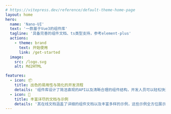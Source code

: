 ```yaml
---
# https://vitepress.dev/reference/default-theme-home-page
layout: home
hero:
  name: 'Nano-UI'
  text: '一款基于Vue3的组件库'
  tagline: '具备完善的组件文档、ts类型支持，参考element-plus'
  actions:
    - theme: brand
      text: 开始使用
      link: /get-started
  image:
    src: /logo.svg
    alt: Md2HTML

features:
  - icon: 📦
    title: 出色的易用性与简化的开发流程
    details: '组件库设计了简洁直观的API以及清晰合理的组件结构，开发人员可以轻松快速地掌握并利用其进行高效的界面构建，有效减少开发所需的时间和精力。并且部分组件能适配多种开发模式。'
  - icon: 🌹
    title: 丰富详尽的文档与示例
    details: '其在线文档涵盖了详细的组件文档以及丰富多样的示例，这些示例全方位展示了组件库的各项功能及其使用方式。同时提供了清晰易懂的示例代码、直观的演示以及详尽的解释，助力用户迅速理解每个组件的用途、属性以及相关事件，从而能够快速地将组件集成到自身项目中。'
---
```

